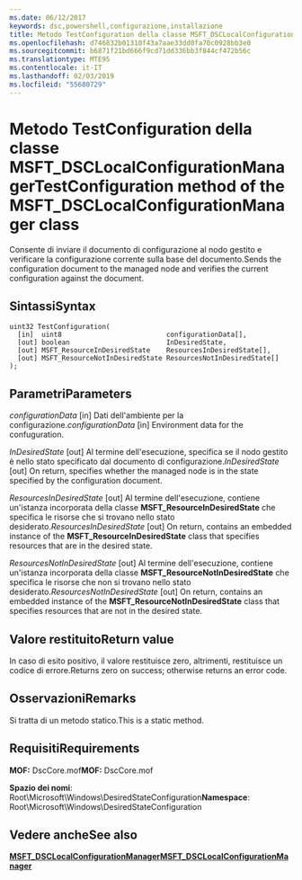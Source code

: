 ```yaml
---
ms.date: 06/12/2017
keywords: dsc,powershell,configurazione,installazione
title: Metodo TestConfiguration della classe MSFT_DSCLocalConfigurationManager
ms.openlocfilehash: d746832b01310f43a7aae33dd0fa70c0928bb3e0
ms.sourcegitcommit: b6871f21bd666f9cd71dd336bb3f844cf472b56c
ms.translationtype: MTE95
ms.contentlocale: it-IT
ms.lasthandoff: 02/03/2019
ms.locfileid: "55680729"
---
```

# <a name="testconfiguration-method-of-the-msftdsclocalconfigurationmanager-class"></a><span data-ttu-id="f27f3-103">Metodo TestConfiguration della classe MSFT_DSCLocalConfigurationManager</span><span class="sxs-lookup"><span data-stu-id="f27f3-103">TestConfiguration method of the MSFT_DSCLocalConfigurationManager class</span></span>

<span data-ttu-id="f27f3-104">Consente di inviare il documento di configurazione al nodo gestito e verificare la configurazione corrente sulla base del documento.</span><span class="sxs-lookup"><span data-stu-id="f27f3-104">Sends the configuration document to the managed node and verifies the current configuration against the document.</span></span>

## <a name="syntax"></a><span data-ttu-id="f27f3-105">Sintassi</span><span class="sxs-lookup"><span data-stu-id="f27f3-105">Syntax</span></span>

```mof
uint32 TestConfiguration(
  [in]  uint8                          configurationData[],
  [out] boolean                        InDesiredState,
  [out] MSFT_ResourceInDesiredState    ResourcesInDesiredState[],
  [out] MSFT_ResourceNotInDesiredState ResourcesNotInDesiredState[]
);
```

## <a name="parameters"></a><span data-ttu-id="f27f3-106">Parametri</span><span class="sxs-lookup"><span data-stu-id="f27f3-106">Parameters</span></span>

<span data-ttu-id="f27f3-107">*configurationData* \[in\] Dati dell'ambiente per la configurazione.</span><span class="sxs-lookup"><span data-stu-id="f27f3-107">*configurationData* \[in\] Environment data for the confuguration.</span></span>

<span data-ttu-id="f27f3-108">*InDesiredState* \[out\] Al termine dell'esecuzione, specifica se il nodo gestito è nello stato specificato dal documento di configurazione.</span><span class="sxs-lookup"><span data-stu-id="f27f3-108">*InDesiredState* \[out\] On return, specifies whether the managed node is in the state specified by the configuration document.</span></span>

<span data-ttu-id="f27f3-109">*ResourcesInDesiredState* \[out\] Al termine dell'esecuzione, contiene un'istanza incorporata della classe **MSFT_ResourceInDesiredState** che specifica le risorse che si trovano nello stato desiderato.</span><span class="sxs-lookup"><span data-stu-id="f27f3-109">*ResourcesInDesiredState* \[out\] On return, contains an embedded instance of the **MSFT_ResourceInDesiredState** class that specifies resources that are in the desired state.</span></span>

<span data-ttu-id="f27f3-110">*ResourcesNotInDesiredState* \[out\] Al termine dell'esecuzione, contiene un'istanza incorporata della classe **MSFT_ResourceNotInDesiredState** che specifica le risorse che non si trovano nello stato desiderato.</span><span class="sxs-lookup"><span data-stu-id="f27f3-110">*ResourcesNotInDesiredState* \[out\] On return, contains an embedded instance of the **MSFT_ResourceNotInDesiredState** class that specifies resources that are not in the desired state.</span></span>

## <a name="return-value"></a><span data-ttu-id="f27f3-111">Valore restituito</span><span class="sxs-lookup"><span data-stu-id="f27f3-111">Return value</span></span>

<span data-ttu-id="f27f3-112">In caso di esito positivo, il valore restituisce zero, altrimenti, restituisce un codice di errore.</span><span class="sxs-lookup"><span data-stu-id="f27f3-112">Returns zero on success; otherwise returns an error code.</span></span>

## <a name="remarks"></a><span data-ttu-id="f27f3-113">Osservazioni</span><span class="sxs-lookup"><span data-stu-id="f27f3-113">Remarks</span></span>

<span data-ttu-id="f27f3-114">Si tratta di un metodo statico.</span><span class="sxs-lookup"><span data-stu-id="f27f3-114">This is a static method.</span></span>

## <a name="requirements"></a><span data-ttu-id="f27f3-115">Requisiti</span><span class="sxs-lookup"><span data-stu-id="f27f3-115">Requirements</span></span>

<span data-ttu-id="f27f3-116">**MOF:** DscCore.mof</span><span class="sxs-lookup"><span data-stu-id="f27f3-116">**MOF:** DscCore.mof</span></span>

<span data-ttu-id="f27f3-117">**Spazio dei nomi**: Root\Microsoft\Windows\DesiredStateConfiguration</span><span class="sxs-lookup"><span data-stu-id="f27f3-117">**Namespace**: Root\Microsoft\Windows\DesiredStateConfiguration</span></span>

## <a name="see-also"></a><span data-ttu-id="f27f3-118">Vedere anche</span><span class="sxs-lookup"><span data-stu-id="f27f3-118">See also</span></span>

[<span data-ttu-id="f27f3-119">**MSFT_DSCLocalConfigurationManager**</span><span class="sxs-lookup"><span data-stu-id="f27f3-119">**MSFT_DSCLocalConfigurationManager**</span></span>](msft-dsclocalconfigurationmanager.md)
